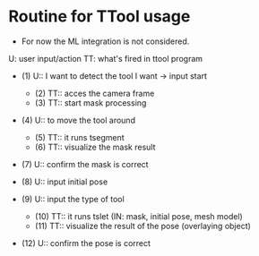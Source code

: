 # Routine for TTool usage
* For now the ML integration is not considered.

U: user input/action
TT: what's fired in ttool program

- (1) U:: I want to detect the tool I want -> input start
  - (2) TT:: acces the camera frame
  - (3) TT:: start mask processing
- (4) U:: to move the tool around
  - (5) TT:: it runs tsegment
  - (6) TT:: visualize the mask result
- (7) U:: confirm the mask is correct

- (8) U:: input initial pose
- (9) U:: input the type of tool
  - (10) TT:: it runs tslet (IN: mask, initial pose, mesh model)
  - (11) TT:: visualize the result of the pose (overlaying object)

- (12) U:: confirm the pose is correct